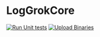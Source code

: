 # LogGrokCore
[![Run Unit tests](https://github.com/zhenyatnk/LogGrokCore/actions/workflows/run-tests.yml/badge.svg)](https://github.com/zhenyatnk/LogGrokCore/actions/workflows/run-tests.yml)
[![Upload Binaries](https://github.com/zhenyatnk/LogGrokCore/actions/workflows/build_upload.yml/badge.svg)](https://github.com/zhenyatnk/LogGrokCore/actions/workflows/build_upload.yml)
